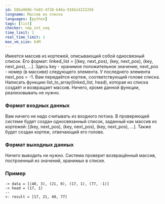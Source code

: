 ```yaml
---
id: 58ba969b-fe03-4f28-b46a-916b14222256
longname: Массив из списка
languages: [python]
tags: [list]
checker: cmp_int_seq
time_limit: 1
real_time_limit: 1
max_vm_size: 64M
---
```


Имеется массив из кортежей, описывающий собой односвязный список.
Его формат: linked_list = [(key, next_pos), (key, next_pos), (key, next_pos), ...].
Здесь key - хранимое положительное значение, next_pos - номер (в массиве) следующего элемента.
У последнего элемента next_pos = -1.
Вам передаётся кортеж, соответствующий голове списка.
Написать функцию list_to_array(linked_list, head), которая из списка создаёт и возвращает массив.
Ничего, кроме данной функции, реализовывать не нужно.
 
### Формат входных данных

Вам ничего не надо считывать из входного потока.
В проверяющей системе будет создан односвязанный список, заданный как массив из кортежей: [(key, next_pos), (key, next_pos), (key, next_pos), ...].
Также будет создан кортеж, отвечающий его голове.

### Формат выходных данных

Ничего выводить не нужно.
Система проверит возвращённый массив, построенный из значений, хранимых в списке.

### Пример

```
-> data = [(40, 3), (21, 0), (17, 1), (77, -1)]
-> head = (17, 1)
--
<- result = [17, 21, 40, 77]
```
